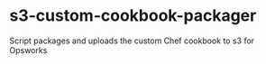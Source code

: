 # s3-custom-cookbook-packager
Script packages and uploads the custom Chef cookbook to s3 for Opsworks
